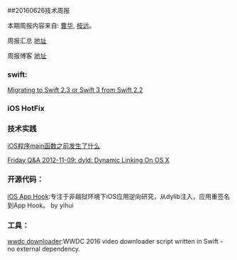 
##20160626技术周报

本期周报内容来自: [曹华](https://github.com/GlareCH), [桉远](https://github.com/AnYuan)。

周报汇总 [地址](https://github.com/BaiduHiDeviOS/iOS-Tech-Weekly)

周报博客 [地址](http://baiduhidevios.github.io/)

### swift:

[Migrating to Swift 2.3 or Swift 3 from Swift 2.2](https://swift.org/migration-guide/)

### iOS HotFix


### 技术实践

[iOS程序main函数之前发生了什么](http://blog.sunnyxx.com/2014/08/30/objc-pre-main/)

[Friday Q&A 2012-11-09: dyld: Dynamic Linking On OS X](https://www.mikeash.com/pyblog/friday-qa-2012-11-09-dyld-dynamic-linking-on-os-x.html)



### 开源代码：

[iOS App Hook](https://github.com/Urinx/iOSAppHook):专注于非越狱环境下iOS应用逆向研究，从dylib注入，应用重签名到App Hook。 by yihui

### 工具：

[wwdc downloader](https://github.com/ohoachuck/wwdc-downloader):WWDC 2016 video downloader script written in Swift - no external dependency.
